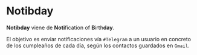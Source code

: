 # Notibday

**Notibday** viene de **Noti**fication of **B**irth**day**.

El objetivo es enviar notificaciones vía `#Telegram` a un usuario en concreto de los cumpleaños de cada día, según los contactos guardados en `Gmail`.
